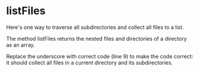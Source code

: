 # listFiles
Here's one way to traverse all subdirectories and collect all files to a list.

The method listFiles returns the nested files and directories of a directory as an array.

Replace the underscore with correct code (line 9) to make the code correct: it should collect all files in a current directory and its subdirectories.
